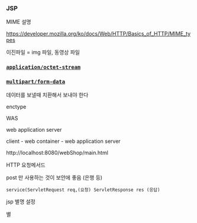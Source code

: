 ### JSP



MIME 설명 

https://developer.mozilla.org/ko/docs/Web/HTTP/Basics_of_HTTP/MIME_types



이진파일 = img 파일, 동영상 파일 





### [`application/octet-stream`](https://developer.mozilla.org/ko/docs/Web/HTTP/Basics_of_HTTP/MIME_types#applicationoctet-stream)

### [`multipart/form-data`](https://developer.mozilla.org/ko/docs/Web/HTTP/Basics_of_HTTP/MIME_types#multipartform-data)

데이터를 보낼때 치환해서 보내야 한다 

enctype



WAS

web application  server



client - web container - web application server 



http://localhost:8080/webShop/main.html



HTTP 요청메서드 

post 만 사용하는 것이 보안에 좋음  (은행 등)



```
service(ServletRequest req,(요청) ServletResponse res (응답)
```





jsp 별명 설정 



별
